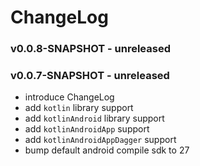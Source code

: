 # ChangeLog

### v0.0.8-SNAPSHOT - unreleased

### v0.0.7-SNAPSHOT - unreleased
 - introduce ChangeLog
 - add `kotlin` library support
 - add `kotlinAndroid` library support
 - add `kotlinAndroidApp` support
 - add `kotlinAndroidAppDagger` support
 - bump default android compile sdk to 27
